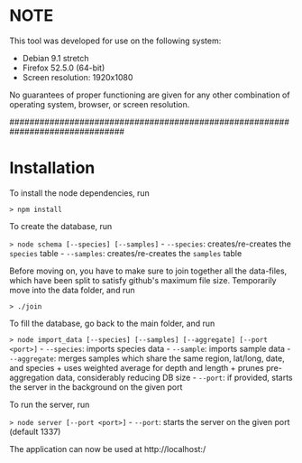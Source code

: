 # NOTE

This tool was developed for use on the following system:
 - Debian 9.1 stretch
 - Firefox 52.5.0 (64-bit)
 - Screen resolution: 1920x1080

No guarantees of proper functioning are given for any other combination of
operating system, browser, or screen resolution.

###############################################################################

# Installation

To install the node dependencies, run

`> npm install`

To create the database, run

`> node schema [--species] [--samples]`
    - `--species`: creates/re-creates the `species` table
    - `--samples`: creates/re-creates the `samples` table

Before moving on, you have to make sure to join together all the data-files,
which have been split to satisfy github's maximum file size.  Temporarily move
into the data folder, and run

`> ./join`

To fill the database, go back to the main folder, and run

`> node import_data [--species] [--samples] [--aggregate] [--port <port>]`
    - `--species`: imports species data
    - `--sample`: imports sample data
    - `--aggregate`: merges samples which share the same region, lat/long, date, and species
        + uses weighted average for depth and length
        + prunes pre-aggregation data, considerably reducing DB size
    - `--port`: if provided, starts the server in the background on the given port

To run the server, run

`> node server [--port <port>]`
    - `--port`: starts the server on the given port (default 1337)

The application can now be used at http://localhost:<port>/
